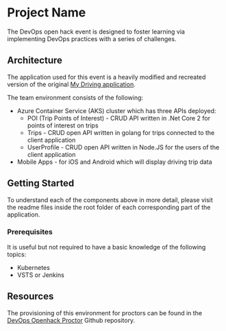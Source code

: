 # Project Name

The DevOps open hack event is designed to foster learning via implementing DevOps practices with a series of challenges.

## Architecture

The application used for this event is a heavily modified and recreated version of the original [My Driving application](https://github.com/Azure-Samples/MyDriving).

The team environment consists of the following:
* Azure Container Service (AKS) cluster which has three APIs deployed:
    * POI (Trip Points of Interest) - CRUD API written in .Net Core 2 for points of interest on trips
    * Trips - CRUD open API written in golang for trips connected to the client application
    * UserProfile - CRUD open API written in Node.JS for the users of the client application
* Mobile Apps - for iOS and Android which will display driving trip data

## Getting Started

To understand each of the components above in more detail, please visit the readme files inside the root folder of each corresponding part of the application.

### Prerequisites

It is useful but not required to have a basic knowledge of the following topics:
* Kubernetes
* VSTS or Jenkins

## Resources

The provisioning of this environment for proctors can be found in the [DevOps Openhack Proctor](https://github.com/Azure-Samples/openhack-devops-proctor) Github repository.
